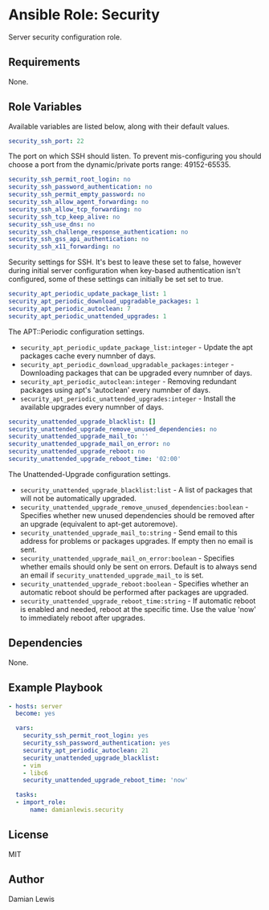 # Ansible Role: Security
Server security configuration role.

## Requirements
None.

## Role Variables
Available variables are listed below, along with their default values.

```yaml
security_ssh_port: 22
```
The port on which SSH should listen. To prevent mis-configuring you should choose a port from the dynamic/private ports range: 49152-65535.

```yaml
security_ssh_permit_root_login: no
security_ssh_password_authentication: no
security_ssh_permit_empty_password: no
security_ssh_allow_agent_forwarding: no
security_ssh_allow_tcp_forwarding: no
security_ssh_tcp_keep_alive: no
security_ssh_use_dns: no
security_ssh_challenge_response_authentication: no
security_ssh_gss_api_authentication: no
security_ssh_x11_forwarding: no
```
Security settings for SSH. It's best to leave these set to false, however during initial server configuration when key-based authentication isn't configured, some of these settings can initially be set set to true.

```yaml
security_apt_periodic_update_package_list: 1
security_apt_periodic_download_upgradable_packages: 1
security_apt_periodic_autoclean: 7
security_apt_periodic_unattended_upgrades: 1
```
The APT::Periodic configuration settings.
- `security_apt_periodic_update_package_list:integer` - Update the apt packages cache every numnber of days.
- `security_apt_periodic_download_upgradable_packages:integer` - Downloading packages that can be upgraded every numnber of days.
- `security_apt_periodic_autoclean:integer` - Removing redundant packages using apt's 'autoclean' every numnber of days.
- `security_apt_periodic_unattended_upgrades:integer` - Install the available upgrades every numnber of days.

```yaml
security_unattended_upgrade_blacklist: []
security_unattended_upgrade_remove_unused_dependencies: no
security_unattended_upgrade_mail_to: ''
security_unattended_upgrade_mail_on_error: no
security_unattended_upgrade_reboot: no
security_unattended_upgrade_reboot_time: '02:00'
```
The Unattended-Upgrade configuration settings.
- `security_unattended_upgrade_blacklist:list` - A list of packages that will not be automatically upgraded.
- `security_unattended_upgrade_remove_unused_dependencies:boolean` - Specifies whether new unused dependencies should be removed after an upgrade (equivalent to apt-get autoremove).
- `security_unattended_upgrade_mail_to:string` - Send email to this address for problems or packages upgrades. If empty then no email is sent.
- `security_unattended_upgrade_mail_on_error:boolean` - Specifies whether emails should only be sent on errors. Default is to always send an email if `security_unattended_upgrade_mail_to` is set.
- `security_unattended_upgrade_reboot:boolean` - Specifies whether an automatic reboot should be performed after packages are upgraded.
- `security_unattended_upgrade_reboot_time:string` - If automatic reboot is enabled and needed, reboot at the specific time. Use the value 'now' to immediately reboot after upgrades.

## Dependencies
None.

## Example Playbook
```yaml
- hosts: server
  become: yes

  vars:
    security_ssh_permit_root_login: yes
    security_ssh_password_authentication: yes
    security_apt_periodic_autoclean: 21
    security_unattended_upgrade_blacklist:
    - vim
    - libc6
    security_unattended_upgrade_reboot_time: 'now'

  tasks:
  - import_role:
      name: damianlewis.security
```

## License
MIT

## Author
Damian Lewis